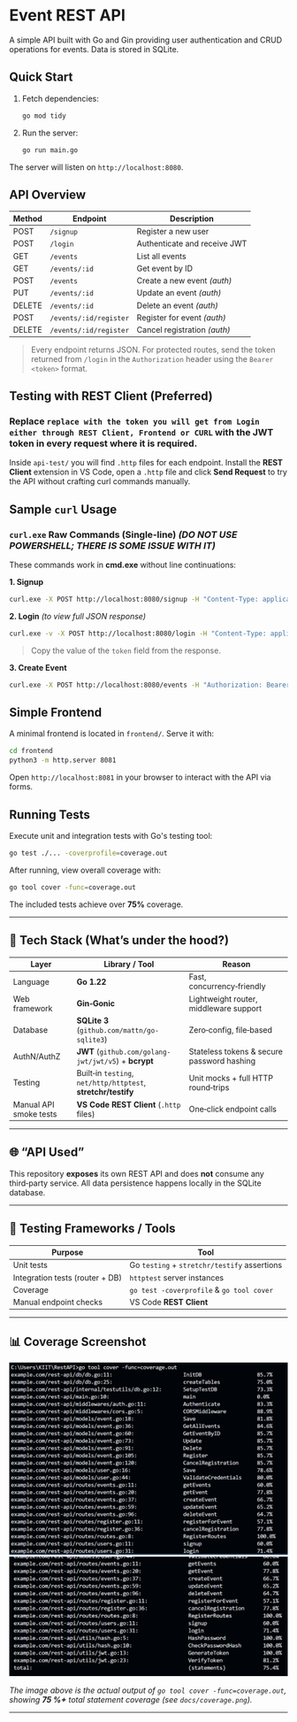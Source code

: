 # Event REST API

A simple API built with Go and Gin providing user authentication and CRUD operations for events. Data is stored in SQLite.

## Quick Start

1. Fetch dependencies:

   ```bash
   go mod tidy
   ```
2. Run the server:

   ```bash
   go run main.go
   ```

The server will listen on `http://localhost:8080`.

## API Overview

| Method | Endpoint               | Description                  |
| ------ | ---------------------- | ---------------------------- |
| POST   | `/signup`              | Register a new user          |
| POST   | `/login`               | Authenticate and receive JWT |
| GET    | `/events`              | List all events              |
| GET    | `/events/:id`          | Get event by ID              |
| POST   | `/events`              | Create a new event *(auth)*  |
| PUT    | `/events/:id`          | Update an event *(auth)*     |
| DELETE | `/events/:id`          | Delete an event *(auth)*     |
| POST   | `/events/:id/register` | Register for event *(auth)*  |
| DELETE | `/events/:id/register` | Cancel registration *(auth)* |

> Every endpoint returns JSON. For protected routes, send the token returned from `/login` in the `Authorization` header using the `Bearer <token>` format.

## Testing with REST Client (Preferred)

### Replace `replace with the token you will get from Login either through REST Client, Frontend or CURL` with the JWT token in every request where it is required.

Inside `api-test/` you will find `.http` files for each endpoint. Install the **REST Client** extension in VS Code, open a `.http` file and click **Send Request** to try the API without crafting curl commands manually.

## Sample `curl` Usage

### `curl.exe` Raw Commands (Single‑line) *(DO NOT USE POWERSHELL; THERE IS SOME ISSUE WITH IT)*

These commands work in **cmd.exe** without line continuations:

**1. Signup**

```bash
curl.exe -X POST http://localhost:8080/signup -H "Content-Type: application/json" --data "{\"email\":\"user3@example.com\",\"password\":\"secret\"}"
```

**2. Login** *(to view full JSON response)*

```bash
curl.exe -v -X POST http://localhost:8080/login -H "Content-Type: application/json" --data "{\"email\":\"user3@example.com\",\"password\":\"secret\"}"
```

> Copy the value of the `token` field from the response.

**3. Create Event**

```bash
curl.exe -X POST http://localhost:8080/events -H "Authorization: Bearer <YOUR_TOKEN_HERE>" -H "Content-Type: application/json" --data "{\"name\":\"Party\",\"description\":\"Fun\",\"location\":\"Town\",\"dateTime\":\"2025-01-01T15:30:00Z\"}"
```

## Simple Frontend

A minimal frontend is located in `frontend/`. Serve it with:

```bash
cd frontend
python3 -m http.server 8081
```

Open `http://localhost:8081` in your browser to interact with the API via forms.

## Running Tests

Execute unit and integration tests with Go's testing tool:

```bash
go test ./... -coverprofile=coverage.out
```

After running, view overall coverage with:

```bash
go tool cover -func=coverage.out
```

The included tests achieve over **75%** coverage.

---

## 🧩 Tech Stack (What’s under the hood?)

| Layer                  | Library / Tool                                                | Reason                                     |
| ---------------------- | ------------------------------------------------------------- | ------------------------------------------ |
| Language               | **Go 1.22**                                                   | Fast, concurrency‑friendly                 |
| Web framework          | **Gin‑Gonic**                                                 | Lightweight router, middleware support     |
| Database               | **SQLite 3** (`github.com/mattn/go-sqlite3`)                  | Zero‑config, file‑based                    |
| AuthN/AuthZ            | **JWT** (`github.com/golang-jwt/jwt/v5`) + **bcrypt**         | Stateless tokens & secure password hashing |
| Testing                | Built‑in `testing`, `net/http/httptest`, **stretchr/testify** | Unit mocks + full HTTP round‑trips         |
| Manual API smoke tests | **VS Code REST Client** (`.http` files)                       | One‑click endpoint calls                   |

---

## 🌐 “API Used”

This repository **exposes** its own REST API and does **not** consume any third‑party service. All data persistence happens locally in the SQLite database.

---

## 🔬 Testing Frameworks / Tools

| Purpose                         | Tool                                         |
| ------------------------------- | -------------------------------------------- |
| Unit tests                      | Go `testing` + `stretchr/testify` assertions |
| Integration tests (router + DB) | `httptest` server instances                  |
| Coverage                        | `go test -coverprofile` & `go tool cover`    |
| Manual endpoint checks          | VS Code **REST Client**                      |

---

## 📊 Coverage Screenshot

![Coverage report](docs/coverage.png)
![Total Report](docs/coverage2.png)

*The image above is the actual output of `go tool cover -func=coverage.out`, showing **75 %+** total statement coverage (see `docs/coverage.png`).*

---
